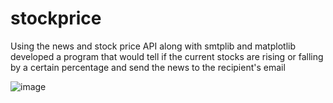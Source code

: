 # stockprice
Using the news and stock price API along with smtplib and matplotlib developed a program that would tell if the current stocks are rising or falling by a certain percentage and send the news to the recipient's email

![image](https://user-images.githubusercontent.com/81848256/168953916-9ee4bb8c-4c91-42e8-af4e-fe0f7fcedb28.png)
